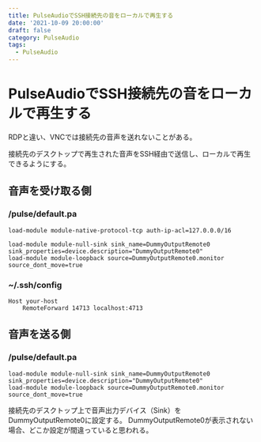 ```yaml
---
title: PulseAudioでSSH接続先の音をローカルで再生する
date: '2021-10-09 20:00:00'
draft: false
category: PulseAudio
tags:
  - PulseAudio
---
```


# PulseAudioでSSH接続先の音をローカルで再生する

RDPと違い、VNCでは接続先の音声を送れないことがある。

接続先のデスクトップで再生された音声をSSH経由で送信し、ローカルで再生できるようにする。


## 音声を受け取る側

### /pulse/default.pa

```pulseaudio
load-module module-native-protocol-tcp auth-ip-acl=127.0.0.0/16

load-module module-null-sink sink_name=DummyOutputRemote0 sink_properties=device.description="DummyOutputRemote0"
load-module module-loopback source=DummyOutputRemote0.monitor source_dont_move=true
```

### ~/.ssh/config

```pulseaudio
Host your-host
    RemoteForward 14713 localhost:4713
```

## 音声を送る側

### /pulse/default.pa

```pulseaudio
load-module module-null-sink sink_name=DummyOutputRemote0 sink_properties=device.description="DummyOutputRemote0"
load-module module-loopback source=DummyOutputRemote0.monitor source_dont_move=true
````

接続先のデスクトップ上で音声出力デバイス（Sink）をDummyOutputRemote0に設定する。
DummyOutputRemote0が表示されない場合、どこか設定が間違っていると思われる。
